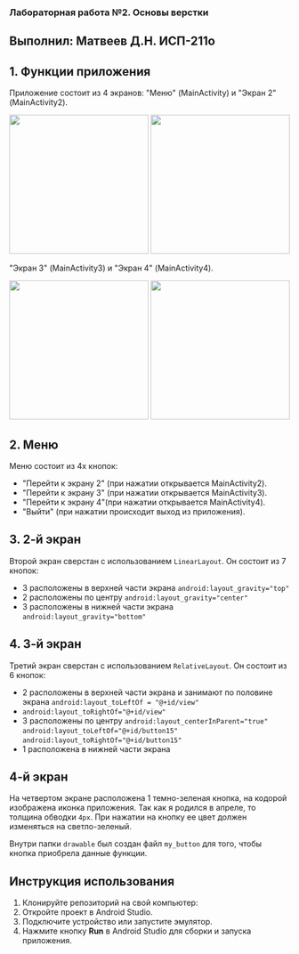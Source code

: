 ### Лабораторная работа №2. Основы верстки
## Выполнил: Матвеев Д.Н. ИСП-211о

## 1. Функции приложения
Приложение состоит из 4 экранов:
"Меню" (MainActivity) и "Экран 2" (MainActivity2).
<p align="center">
    <img src="https://github.com/user-attachments/assets/543663ea-35a6-4d62-b0e3-fd451405b946" width="250"> 
    <img src="https://github.com/user-attachments/assets/237fd788-91a0-41eb-8395-30a540c864fe" width="250">
</p>

"Экран 3" (MainActivity3) и "Экран 4" (MainActivity4).
<p align="center">
    <img src="https://github.com/user-attachments/assets/792989c6-692f-410e-a3fa-b45cf8b69a5f" width="250"> 
    <img src="https://github.com/user-attachments/assets/5c68a006-43a4-42dc-bb82-d41cc350b5b9" width="250">
</p>

## 2. Меню
Меню состоит из 4х кнопок:
- "Перейти к экрану 2" (при нажатии открывается MainActivity2).
- "Перейти к экрану 3" (при нажатии открывается MainActivity3).
- "Перейти к экрану 4"(при нажатии открывается MainActivity4).
- "Выйти" (при нажатии происходит выход из приложения).

## 3. 2-й экран
Второй экран сверстан с использованием `LinearLayout`.
Он состоит из 7 кнопок:
- 3 расположены в верхней части экрана
  `android:layout_gravity="top"`
- 2 расположены по центру
  `android:layout_gravity="center"`
- 3 расположены в нижней части экрана
  `android:layout_gravity="bottom"`

## 4. 3-й экран
Третий экран сверстан с использованием `RelativeLayout`.
Он состоит из 6 кнопок:
- 2 расположены в верхней части экрана и занимают по половине экрана
  `android:layout_toLeftOf = "@+id/view"`
- `android:layout_toRightOf="@+id/view"`
- 3 расположены по центру
  `android:layout_centerInParent="true"`
  `android:layout_toLeftOf="@+id/button15"`
  `android:layout_toRightOf="@+id/button15"`
- 1 расположена в нижней части экрана

## 4-й экран
На четвертом экране расположена 1 темно-зеленая кнопка, на кодорой изображена иконка приложения. Так как я родился в апреле, то толщина обводки `4px`. При нажатии на кнопку ее цвет должен изменяться на светло-зеленый.

Внутри папки `drawable` был создан файл `my_button` для того, чтобы кнопка приобрела данные функции.

## Инструкция использования
1. Клонируйте репозиторий на свой компьютер:
2. Откройте проект в Android Studio.
3. Подключите устройство или запустите эмулятор.
4. Нажмите кнопку **Run** в Android Studio для сборки и запуска приложения.
